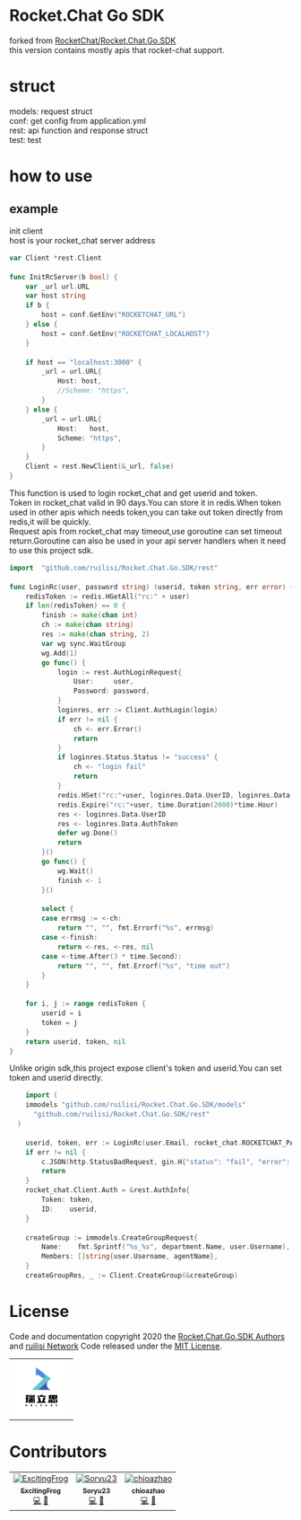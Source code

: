 # Rocket.Chat Go SDK
forked from [RocketChat/Rocket.Chat.Go.SDK](https://github.com/RocketChat/Rocket.Chat.Go.SDK)<br>
this version contains mostly apis that rocket-chat support. 

# struct
models: request struct <br>
conf: get config from application.yml<br>
rest: api function and response struct <br>
test: test 

# how to use 
## example
init client<br> 
host is your rocket_chat server address
```go
var Client *rest.Client

func InitRcServer(b bool) {
	var _url url.URL
	var host string
	if b {
		host = conf.GetEnv("ROCKETCHAT_URL")
	} else {
		host = conf.GetEnv("ROCKETCHAT_LOCALHOST")
	}

	if host == "localhost:3000" {
		_url = url.URL{
			Host: host,
			//Scheme: "https",
		}
	} else {
		_url = url.URL{
			Host:   host,
			Scheme: "https",
		}
	}
	Client = rest.NewClient(&_url, false)
}
```

This function is used to login rocket_chat and get userid and token.<br>
Token in rocket_chat valid in 90 days.You can store it in redis.When token used in other apis which needs token,you can take out token directly from redis,it will be quickly.<br>
Request apis from rocket_chat may timeout,use goroutine can set timeout return.Goroutine can also be used in your api server handlers when it need to use this project sdk. 
```go
import	"github.com/ruilisi/Rocket.Chat.Go.SDK/rest"

func LoginRc(user, password string) (userid, token string, err error) {
	redisToken := redis.HGetAll("rc:" + user)
	if len(redisToken) == 0 {
		finish := make(chan int)
		ch := make(chan string)
		res := make(chan string, 2)
		var wg sync.WaitGroup
		wg.Add(1)
		go func() {
			login := rest.AuthLoginRequest{
				User:     user,
				Password: password,
			}
			loginres, err := Client.AuthLogin(login)
			if err != nil {
				ch <- err.Error()
				return
			}
			if loginres.Status.Status != "success" {
				ch <- "login fail"
				return
			}
			redis.HSet("rc:"+user, loginres.Data.UserID, loginres.Data.AuthToken)
			redis.Expire("rc:"+user, time.Duration(2000)*time.Hour)
			res <- loginres.Data.UserID
			res <- loginres.Data.AuthToken
			defer wg.Done()
			return
		}()
		go func() {
			wg.Wait()
			finish <- 1
		}()

		select {
		case errmsg := <-ch:
			return "", "", fmt.Errorf("%s", errmsg)
		case <-finish:
			return <-res, <-res, nil
		case <-time.After(3 * time.Second):
			return "", "", fmt.Errorf("%s", "time out")
		}
	}

	for i, j := range redisToken {
		userid = i
		token = j
	}
	return userid, token, nil
}
```

Unlike origin sdk,this project expose client's token and userid.You can set token and userid directly.
```go
	import (
    immodels "github.com/ruilisi/Rocket.Chat.Go.SDK/models"
	  "github.com/ruilisi/Rocket.Chat.Go.SDK/rest"
  )

	userid, token, err := LoginRc(user.Email, rocket_chat.ROCKETCHAT_PASS)
	if err != nil {
		c.JSON(http.StatusBadRequest, gin.H{"status": "fail", "error": err})
		return
	}
	rocket_chat.Client.Auth = &rest.AuthInfo{
		Token: token,
		ID:    userid,
	}

	createGroup := immodels.CreateGroupRequest{
		Name:    fmt.Sprintf("%s_%s", department.Name, user.Username),
		Members: []string{user.Username, agentName},
	}
	createGroupRes, _ := Client.CreateGroup(&createGroup)
```

# License
Code and documentation copyright 2020 the [Rocket.Chat.Go.SDK Authors](https://github.com/ruilisi/Rocket.Chat.Go.SDK/graphs/contributors) and [ruilisi Network](https://ruilisi.co/) Code released under the [MIT License](https://github.com/ruilisi/Rocket.Chat.Go.SDK/blob/master/LICENSE).
<table frame=void>
<tr>
<td >
<img src="logo.png" width="100px;" alt="hophacker"/>
</td>
</tr>
</table>

# Contributors
<table>
  <tr>
        <td align="center"><a href="https://github.com/ExcitingFrog"><img src="https://avatars2.githubusercontent.com/u/25655802?s=460&u=23017079e78e3c3bfa57a14bc369607b1b23c470&v=4" width="100px;" alt="ExcitingFrog"/><br /><sub><b>ExcitingFrog</b></sub></a><br /><a href="https://github.com/ruilisi/Rocket.Chat.Go.SDK/commits?author=ExcitingFrog" title="Code">💻</a> <a href="https://github.com/ruilisi/Rocket.Chat.Go.SDK/commits?author=ExcitingFrog" title="Documentation">📖</a></td>
        <td align="center"><a href="https://github.com/Soryu23"><img src="https://avatars0.githubusercontent.com/u/67567977?s=460&u=fea632ad315bcdcfeff4de7ac5e2482b249929ac&v=4" width="100px;" alt="Soryu23"/><br /><sub><b>Soryu23</b></sub></a><br /><a href="https://github.com/ruilisi/Rocket.Chat.Go.SDK/commits?author=Soryu23" title="Code">💻</a> <a href="https://github.com/ruilisi/Rocket.Chat.Go.SDK/commits?author=Soryu23" title="Documentation">📖</a></td>
        <td align="center"><a href="https://github.com/chioazhao"><img src="https://avatars2.githubusercontent.com/u/59110803?s=460&u=1ac5a6b9811de1a89c38a6368c96ee3d552f62bf&v=4" width="100px;" alt="chioazhao"/><br /><sub><b>chioazhao</b></sub></a><br /><a href="https://github.com/ruilisi/Rocket.Chat.Go.SDK/commits?author=chioazhao" title="Code">💻</a> <a href="https://github.com/ruilisi/Rocket.Chat.Go.SDK/commits?author=chioazhao" title="Documentation">📖</a></td>
  </tr>
</table>
